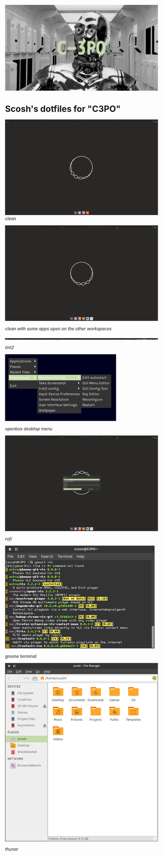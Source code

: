 ![C-3PO](https://github.com/Scosh/dotfiles/blob/master/cover.png)

# Scosh's dotfiles for "C3PO"
![1](https://github.com/Scosh/dotfiles/blob/master/screenshots/clean-startup.png)
*clean*


![2](https://github.com/Scosh/dotfiles/blob/master/screenshots/clean-busy.png)

*clean with some apps open on the other workspaces*



![3](https://github.com/Scosh/dotfiles/blob/master/screenshots/tint2.png)

*tint2*

![4](https://github.com/Scosh/dotfiles/blob/master/screenshots/openbox-menu.png)

*openbox desktop menu*


![5](https://github.com/Scosh/dotfiles/blob/master/screenshots/rofi.png)

*rofi*


![6](https://github.com/Scosh/dotfiles/blob/master/screenshots/gnome-terminal.png)

*gnome terminal*


![7](https://github.com/Scosh/dotfiles/blob/master/screenshots/thunar.png)

*thunar*
